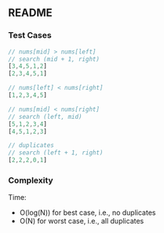 ## README

### Test Cases

<!-- prettier-ignore -->
```js
// nums[mid] > nums[left]
// search (mid + 1, right)
[3,4,5,1,2]
[2,3,4,5,1]

// nums[left] < nums[right]
[1,2,3,4,5]

// nums[mid] < nums[right]
// search (left, mid)
[5,1,2,3,4]
[4,5,1,2,3]

// duplicates
// search (left + 1, right)
[2,2,2,0,1]
```

### Complexity

Time:

- O(log(N)) for best case, i.e., no duplicates
- O(N) for worst case, i.e., all duplicates
